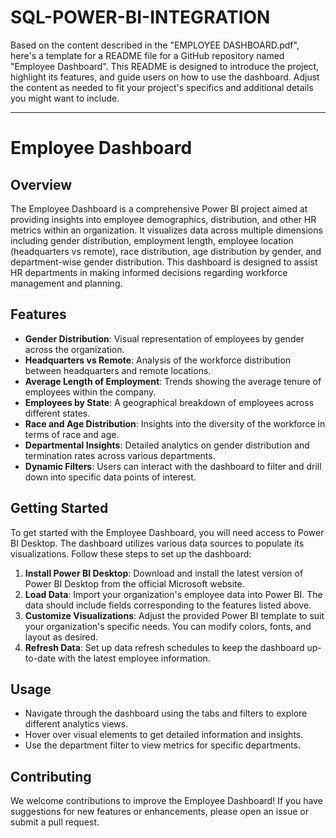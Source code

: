 # SQL-POWER-BI-INTEGRATION

Based on the content described in the "EMPLOYEE DASHBOARD.pdf", here's a template for a README file for a GitHub repository named "Employee Dashboard". This README is designed to introduce the project, highlight its features, and guide users on how to use the dashboard. Adjust the content as needed to fit your project's specifics and additional details you might want to include.

---

# Employee Dashboard

## Overview
The Employee Dashboard is a comprehensive Power BI project aimed at providing insights into employee demographics, distribution, and other HR metrics within an organization. It visualizes data across multiple dimensions including gender distribution, employment length, employee location (headquarters vs remote), race distribution, age distribution by gender, and department-wise gender distribution. This dashboard is designed to assist HR departments in making informed decisions regarding workforce management and planning.

## Features
- **Gender Distribution**: Visual representation of employees by gender across the organization.
- **Headquarters vs Remote**: Analysis of the workforce distribution between headquarters and remote locations.
- **Average Length of Employment**: Trends showing the average tenure of employees within the company.
- **Employees by State**: A geographical breakdown of employees across different states.
- **Race and Age Distribution**: Insights into the diversity of the workforce in terms of race and age.
- **Departmental Insights**: Detailed analytics on gender distribution and termination rates across various departments.
- **Dynamic Filters**: Users can interact with the dashboard to filter and drill down into specific data points of interest.

## Getting Started
To get started with the Employee Dashboard, you will need access to Power BI Desktop. The dashboard utilizes various data sources to populate its visualizations. Follow these steps to set up the dashboard:

1. **Install Power BI Desktop**: Download and install the latest version of Power BI Desktop from the official Microsoft website.
2. **Load Data**: Import your organization's employee data into Power BI. The data should include fields corresponding to the features listed above.
3. **Customize Visualizations**: Adjust the provided Power BI template to suit your organization's specific needs. You can modify colors, fonts, and layout as desired.
4. **Refresh Data**: Set up data refresh schedules to keep the dashboard up-to-date with the latest employee information.

## Usage
- Navigate through the dashboard using the tabs and filters to explore different analytics views.
- Hover over visual elements to get detailed information and insights.
- Use the department filter to view metrics for specific departments.

## Contributing
We welcome contributions to improve the Employee Dashboard! If you have suggestions for new features or enhancements, please open an issue or submit a pull request.

